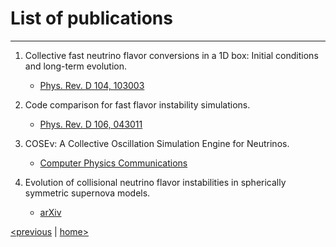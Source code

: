 # List of publications
---

1. Collective fast neutrino flavor conversions in a 1D box: Initial conditions and     long-term evolution.
    - [Phys. Rev. D 104, 103003](https://doi.org/10.1103/PhysRevD.104.103003)

2. Code comparison for fast flavor instability simulations.
    - [Phys. Rev. D 106, 043011](https://doi.org/10.1103/PhysRevD.106.043011)

3. COSEν: A Collective Oscillation Simulation Engine for Neutrinos.
    - [Computer Physics Communications](https://doi.org/10.1016/j.cpc.2022.108588)

4. Evolution of collisional neutrino flavor instabilities in spherically symmetric supernova models.
    - [arXiv](https://doi.org/10.48550/arXiv.2210.08254)

[<previous](contributors.md) &#124; [home>](index.md)